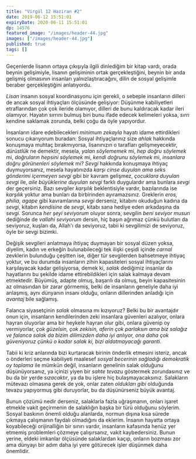 ```yaml
---
title: "Virgül 12 Haziran #2"
date: 2019-06-12 15:51:01
expiryDate: 2020-06-11 15:51:01
dp: 14576
featured_image: "/images/header-44.jpg"
images: ["/images/header-44.jpg"]
published: true
tags: []
---
```





Geçenlerde lisanın ortaya çıkışıyla ilgili dinlediğim bir kitap vardı, orada
beynin gelişimiyle, lisanın gelişiminin ortak gerçekleştiğini, beynin bir anda
gelişmiş olmasının insanları yalnızlaştıracağını, dilin de sosyal gelişimle
beraber gerçekleştiğini anlatıyordu.

*Lisan* insanın sosyal koordinasyonu için gerekli, o sebeple insanların dilleri
de ancak sosyal ihtiyaçları ölçüsünde gelişiyor: Düşünme kabiliyetleri
etraflarından çok çok ileride olamıyor, dilleri de bunu kaldıracak kadar ileri
olamıyor. Hayatın sırrını bulmuş biri bunu ifade edecek kelimeleri yoksa,
*sırrı* kendine saklamak zorunda, belki çoğu da öyle yapıyordur.

İnsanların idare edebilecekleri *minimum zekayla* hayatı idame ettirdikleri
sonucu çıkarıyorum buradan: Sosyal ihtiyaçlarınız size *ahlak* hakkında
konuşmaya muhtaç bırakmıyorsa, lisanınızın o tarafları gelişmeyecektir,
*dürüstlük* ne demektir, mesela, *yalan söylememek* mi, *hep doğru söylemek* mi,
*doğruların hepsini söylemek* mi, *kendi doğrunu söylemek* mi, *insanlara doğru
görünenleri söylemek* mi? *Sevgi* hakkında konuşmaya ihtiyaç duymuyorsanız,
mesela hayatınızda *karşı cinse duyulan ama seks gönderimi içermeyen sevgi* gibi
bir kavram gelişmez, *çocuklara duyulan sevgi* ile, *aile büyüklerine duyulan
sevgi* farklı duygulardır ama bunlara *sevgi* der geçersiniz. Bazı sevgiler
*karşılık* beklentisiyle vardır, bazılarında ise *karşılık* yoktur ama bunları
da birbirinden ayıramazsınız. Greklerin *eros, philia, agape* gibi kavramlarına
*sevgi* derseniz, kitabını okuduğun kadına da *sevgi*, kitabın *kendisine* de
*sevgi*, kitabı sana hediye eden arkadaşına da *sevgi.* Sorunca *her şeyi
seviyorum* oluyor sonra, sevgilin *beni seviyor musun* dediğinde de *vallahi
seviyorum* dersin, hiç başın ağrımaz çünkü bulutları da seviyoruz, kuşları da,
Allah'ı da seviyoruz, tabii ki sevgilimizi de seviyoruz, öyle bir sevgi bizimki. 

Değişik sevgileri anlatmaya ihtiyaç duymayan bir sosyal düzen yoksa, diyelim,
kadın ve erkeğin bulunabileceği tek ilişki çeşidi içinde *carnal* zevklerin
bulunduğu çeşitten ise, diğer tür sevgilerden bahsetmeye ihtiyaç yoktur, ve bu
durumda insanların zihin kapasiteleri sosyal ihtiyaçlarını karşılayacak kadar
gelişiyorsa, demek ki, *salak* dediğimiz insanlar da hayatlarını bu şekilde
idame ettirebildikleri için salak kalmaya devam etmektedir. Büyümüş, adapte
olmuş, başarılı da olmuş, beyin kapasitesinin az olmasından bir zarar görmemiş,
belki de insanların geneliyle daha iyi anlaşmış, aynı dünyanın insanı olduğu,
onların dillerinden anladığı için *avantaj* bile sağlamış.

Falanca siyasetçinin *salak* olmasına mı kızıyoruz? Belki bu bir avantajdır onun
için, insanların kendilerinden zeki insanlara güvenleri azalıyor, onlara hayran
oluyorlar ama bir heykele hayran olur gibi, onlara güvenip oy vermiyorlar, *çok
güzelsin, çok zekisin, aferin çok parlaksın ama biz salağız ve falanca salak da
bizim dilimizden daha iyi anlıyor, ona daha çok güveniyoruz çünkü o kadar salak
ki, bizi aldatmayacağı garanti.*

Tabii ki kriz anlarında bizi kurtaracak birinin önderlik etmesini isteriz, ancak
o önderleri seçme kabiliyeti maalesef *sosyal becerinin sağladığı demokratik oy
toplama* ile mümkün değil, insanların genelinin salak olduğunu düşünüyorsanız,
ya içinizi yiyen bir *sahte tevazu* göstermek zorundasınız ve bu da bir yerde
*sızacaktır*, ya da bu işlere hiç bulaşmayacaksınız. Salakların mütevazı
olmasına gerek de yok, onlar zaten *oldukları gibi* olduğunda tevazu yapıyormuş
gibi duruyorlar, bu da düşünürseniz büyük avantaj. 

Bunun çözümü nedir derseniz, salaklarla fazla uğraşmanın, onları işaret etmekle
vakit geçirmenin de salaklığın başka bir türü olduğunu söylerim. Sosyal baskının
önemli olduğu alanlarda, normun dışına kısa sürede çıkmaya çalışmanın faydalı
olmadığını da eklerim. İnsanın hayatta ortaya koyabileceği orijinalliğin bir
sınırı vardır, insanların kafasında henüz yer etmemiş problemleri çözmeye
çalışırsanız, vakit kaybedersiniz. Bunun yerine, eldeki imkanlar ölçüsünde
salaklardan kaçıp, onların bozması zor ama dünyayı bir adım daha iyi yere
götürecek işler düşünmek daha önemlidir.

